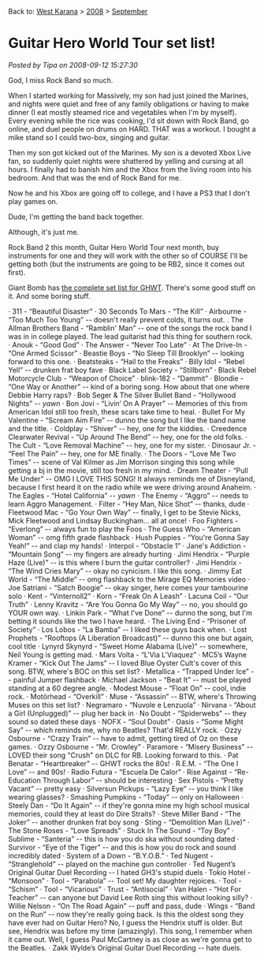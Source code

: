 Back to: [West Karana](/posts/westkarana.md) > [2008](/posts/2008/westkarana.md) > [September](./westkarana.md)
# Guitar Hero World Tour set list!

*Posted by Tipa on 2008-09-12 15:27:30*

God, I miss Rock Band so much.

When I started working for Massively, my son had just joined the Marines, and nights were quiet and free of any family obligations or having to make dinner (I eat mostly steamed rice and vegetables when I'm by myself). Every evening while the rice was cooking, I'd sit down with Rock Band, go online, and duel people on drums on HARD. THAT was a workout. I bought a mike stand so I could two-box, singing and guitar.

Then my son got kicked out of the Marines. My son is a devoted Xbox Live fan, so suddenly quiet nights were shattered by yelling and cursing at all hours. I finally had to banish him and the Xbox from the living room into his bedroom. And that was the end of Rock Band for me.

Now he and his Xbox are going off to college, and I have a PS3 that I don't play games on.

Dude, I'm getting the band back together.

Although, it's just me.

Rock Band 2 this month, Guitar Hero World Tour next month, buy instruments for one and they will work with the other so of COURSE I'll be getting both (but the instruments are going to be RB2, since it comes out first).

Giant Bomb has [the complete set list for GHWT](http://www.giantbomb.com/news/guitar-hero-world-tour-soundtrack-revealed/231/). There's some good stuff on it. And some boring stuff.

· 311 - “Beautiful Disaster”
· 30 Seconds To Mars - “The Kill”
· Airbourne - “Too Much Too Young” -- doesn't really prevent colds, it turns out.
. The Allman Brothers Band - “Ramblin' Man” -- one of the songs the rock band I was in in college played. The lead guitarist had this thing for southern rock.
· Anouk - “Good God”
· The Answer - “Never Too Late”
· At The Drive-In - “One Armed Scissor”
· Beastie Boys - “No Sleep Till Brooklyn” -- looking forward to this one.
· Beatsteaks - “Hail to the Freaks”
· Billy Idol - “Rebel Yell” -- drunken frat boy fave
· Black Label Society - “Stillborn”
· Black Rebel Motorcycle Club - “Weapon of Choice”
· blink-182 - “Dammit”
· Blondie - “One Way or Another” -- kind of a boring song. How about that one where Debbie Harry raps?
· Bob Seger & The Silver Bullet Band - “Hollywood Nights” -- *yawn*
· Bon Jovi - “Livin’ On A Prayer” -- Memories of this from American Idol still too fresh, these scars take time to heal.
· Bullet For My Valentine - “Scream Aim Fire” -- dunno the song but I like the band name and the title.
· Coldplay - “Shiver” -- hey, one for the kiddies.
· Creedence Clearwater Revival - “Up Around The Bend” -- hey, one for the old folks.
· The Cult - “Love Removal Machine” -- hey, one for my sister.
· Dinosaur Jr. - “Feel The Pain” -- hey, one for ME finally.
· The Doors - “Love Me Two Times” -- scene of Val Kilmer as Jim Morrison singing this song while getting a bj in the movie, still too fresh in my mind.
· Dream Theater - “Pull Me Under” -- OMG I LOVE THIS SONG! It always reminds me of Disneyland, because I first heard it on the radio while we were driving around Anaheim.
· The Eagles - “Hotel California” -- *yawn*
· The Enemy - “Aggro” -- needs to learn Aggro Management.
· Filter - “Hey Man, Nice Shot” -- thanks, dude
· Fleetwood Mac - “Go Your Own Way” -- finally, I get to be Stevie Nicks, Mick Fleetwood and Lindsay Buckingham... all at once!
· Foo Fighters - “Everlong” -- always fun to play the Foos
· The Guess Who - “American Woman” -- omg fifth grade flashback
· Hush Puppies - “You're Gonna Say Yeah!” -- and clap my hands!
· Interpol - “Obstacle 1”
· Jane's Addiction - “Mountain Song” -- my fingers are already hurting
· Jimi Hendrix - “Purple Haze (Live)” -- is this where I burn the guitar controller?
· Jimi Hendrix - “The Wind Cries Mary” -- okay no cynicism. I like this song.
· Jimmy Eat World - “The Middle” -- omg flashback to the Mirage EQ Memories video
· Joe Satriani - “Satch Boogie” -- okay singer, here comes your tambourine solo
· Kent - “Vinternoll2”
· Korn - “Freak On A Leash”
· Lacuna Coil - “Our Truth”
· Lenny Kravitz - “Are You Gonna Go My Way” -- no, you should go YOUR own way.
· Linkin Park - “What I've Done” -- dunno the song, but I'm betting it sounds like the two I have heard.
· The Living End - “Prisoner of Society”
· Los Lobos - “La Bamba” -- I liked these guys back when.
· Lost Prophets - “Rooftops (A Liberation Broadcast)” -- dunno this one but again, cool title
· Lynyrd Skynyrd - “Sweet Home Alabama (Live)” -- somewhere, Neil Young is getting mad.
· Mars Volta - “L'Via L'Viaquez”
· MC5’s Wayne Kramer - “Kick Out The Jams” -- I loved Blue Oyster Cult's cover of this song. BTW, where's BOC on this set list?
· Metallica - “Trapped Under Ice” -- painful Jumper flashback
· Michael Jackson - “Beat It” -- must be played standing at a 60 degree angle.
· Modest Mouse - “Float On” -- cool, indie rock.
· Motörhead - “Overkill”
· Muse - “Assassin” -- BTW, where's Throwing Muses on this set list?
· Negramaro - “Nuvole e Lenzuola”
· Nirvana - “About a Girl (Unplugged)” -- plug her back in
· No Doubt - “Spiderwebs” -- they sound so dated these days
· NOFX - “Soul Doubt”
· Oasis - “Some Might Say” -- which reminds me, why no Beatles? That'd REALLY rock.
· Ozzy Osbourne - “Crazy Train” -- have to admit, getting tired of Oz on these games.
· Ozzy Osbourne - “Mr. Crowley”
· Paramore - “Misery Business” -- LOVED their song "Crush" on DLC for RB. Looking forward to this.
· Pat Benatar - “Heartbreaker” -- GHWT rocks the 80s!
· R.E.M. - “The One I Love” -- and 90s!
· Radio Futura - “Escuela De Calor”
· Rise Against - “Re-Education Through Labor” -- should be interesting
· Sex Pistols - “Pretty Vacant” -- pretty easy
· Silversun Pickups - “Lazy Eye” -- you think I like wearing glasses?
· Smashing Pumpkins - “Today” -- only on Halloween
· Steely Dan - “Do It Again” -- if they're gonna mine my high school musical memories, could they at least do Dire Straits?
· Steve Miller Band - “The Joker” -- another drunken frat boy song
· Sting - “Demolition Man (Live)”
· The Stone Roses - “Love Spreads”
· Stuck In The Sound - “Toy Boy”
· Sublime - “Santeria” -- this is how you do ska without sounding dated
· Survivor - “Eye of the Tiger” -- and this is how you do rock and sound incredibly dated
· System of a Down - “B.Y.O.B.”
· Ted Nugent - “Stranglehold” -- played on the machine gun controller
· Ted Nugent’s Original Guitar Duel Recording -- I hated GH3's stupid duels
· Tokio Hotel - “Monsoon”
· Tool - “Parabola” -- Tool set! My daughter rejoices.
· Tool - “Schism”
· Tool - “Vicarious”
· Trust - “Antisocial”
· Van Halen - “Hot For Teacher” -- can anyone but David Lee Roth sing this without looking silly?
· Willie Nelson - “On The Road Again” -- puff and pass, dude
· Wings - “Band on the Run” -- now they're really going back. Is this the oldest song they have ever had on Guitar Hero? No, I guess the Hendrix stuff is older. But see, Hendrix was before my time (amazingly). This song, I remember when it came out. Well, I guess Paul McCartney is as close as we're gonna get to the Beatles.
· Zakk Wylde’s Original Guitar Duel Recording -- hate duels.

